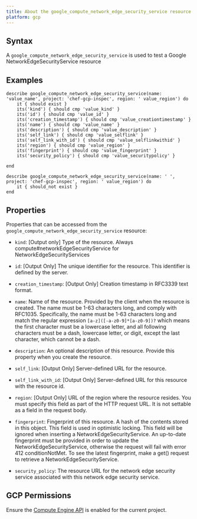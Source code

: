 ```yaml
---
title: About the google_compute_network_edge_security_service resource
platform: gcp
---
```


## Syntax
A `google_compute_network_edge_security_service` is used to test a Google NetworkEdgeSecurityService resource

## Examples
```
describe google_compute_network_edge_security_service(name: 'value_name', project: 'chef-gcp-inspec', region: ' value_region') do
	it { should exist }
	its('kind') { should cmp 'value_kind' }
	its('id') { should cmp 'value_id' }
	its('creation_timestamp') { should cmp 'value_creationtimestamp' }
	its('name') { should cmp 'value_name' }
	its('description') { should cmp 'value_description' }
	its('self_link') { should cmp 'value_selflink' }
	its('self_link_with_id') { should cmp 'value_selflinkwithid' }
	its('region') { should cmp 'value_region' }
	its('fingerprint') { should cmp 'value_fingerprint' }
	its('security_policy') { should cmp 'value_securitypolicy' }

end

describe google_compute_network_edge_security_service(name: ' ', project: 'chef-gcp-inspec', region: ' value_region') do
	it { should_not exist }
end
```

## Properties
Properties that can be accessed from the `google_compute_network_edge_security_service` resource:


  * `kind`: [Output only] Type of the resource. Always compute#networkEdgeSecurityService for NetworkEdgeSecurityServices

  * `id`: [Output Only] The unique identifier for the resource. This identifier is defined by the server.

  * `creation_timestamp`: [Output Only] Creation timestamp in RFC3339 text format.

  * `name`: Name of the resource. Provided by the client when the resource is created. The name must be 1-63 characters long, and comply with RFC1035. Specifically, the name must be 1-63 characters long and match the regular expression `[a-z]([-a-z0-9]*[a-z0-9])?` which means the first character must be a lowercase letter, and all following characters must be a dash, lowercase letter, or digit, except the last character, which cannot be a dash.

  * `description`: An optional description of this resource. Provide this property when you create the resource.

  * `self_link`: [Output Only] Server-defined URL for the resource.

  * `self_link_with_id`: [Output Only] Server-defined URL for this resource with the resource id.

  * `region`: [Output Only] URL of the region where the resource resides. You must specify this field as part of the HTTP request URL. It is not settable as a field in the request body.

  * `fingerprint`: Fingerprint of this resource. A hash of the contents stored in this object. This field is used in optimistic locking. This field will be ignored when inserting a NetworkEdgeSecurityService. An up-to-date fingerprint must be provided in order to update the NetworkEdgeSecurityService, otherwise the request will fail with error 412 conditionNotMet. To see the latest fingerprint, make a get() request to retrieve a NetworkEdgeSecurityService.

  * `security_policy`: The resource URL for the network edge security service associated with this network edge security service.


## GCP Permissions

Ensure the [Compute Engine API](https://console.cloud.google.com/apis/library/compute.googleapis.com/) is enabled for the current project.
